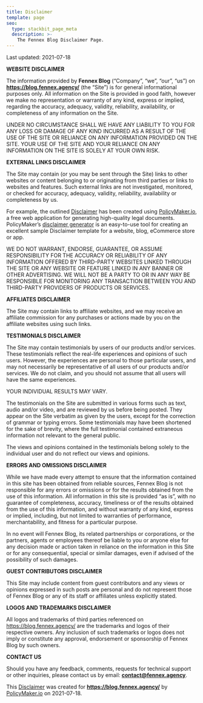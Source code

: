 ```yaml
---
title: Disclaimer
template: page
seo:
  type: stackbit_page_meta
  description: >-
    The Fennex Blog Disclaimer Page.
---
```


Last updated: 2021-07-18

**WEBSITE DISCLAIMER**

The information provided by **Fennex Blog** (“Company”, “we”, “our”, “us”) on **https://blog.fennex.agency/** (the “Site”) is for general informational purposes only. All information on the Site is provided in good faith, however we make no representation or warranty of any kind, express or implied, regarding the accuracy, adequacy, validity, reliability, availability, or completeness of any information on the Site.

UNDER NO CIRCUMSTANCE SHALL WE HAVE ANY LIABILITY TO YOU FOR ANY LOSS OR DAMAGE OF ANY KIND INCURRED AS A RESULT OF THE USE OF THE SITE OR RELIANCE ON ANY INFORMATION PROVIDED ON THE SITE. YOUR USE OF THE SITE AND YOUR RELIANCE ON ANY INFORMATION ON THE SITE IS SOLELY AT YOUR OWN RISK.

**EXTERNAL LINKS DISCLAIMER**

The Site may contain (or you may be sent through the Site) links to other websites or content belonging to or originating from third parties or links to websites and features. Such external links are not investigated, monitored, or checked for accuracy, adequacy, validity, reliability, availability or completeness by us.

For example, the outlined [Disclaimer](https://policymaker.io/disclaimer/) has been created using [PolicyMaker.io](https://policymaker.io/), a free web application for generating high-quality legal documents. PolicyMaker’s [disclaimer generator](https://policymaker.io/disclaimer/) is an easy-to-use tool for creating an excellent sample Disclaimer template for a website, blog, eCommerce store or app.

WE DO NOT WARRANT, ENDORSE, GUARANTEE, OR ASSUME RESPONSIBILITY FOR THE ACCURACY OR RELIABILITY OF ANY INFORMATION OFFERED BY THIRD-PARTY WEBSITES LINKED THROUGH THE SITE OR ANY WEBSITE OR FEATURE LINKED IN ANY BANNER OR OTHER ADVERTISING. WE WILL NOT BE A PARTY TO OR IN ANY WAY BE RESPONSIBLE FOR MONITORING ANY TRANSACTION BETWEEN YOU AND THIRD-PARTY PROVIDERS OF PRODUCTS OR SERVICES.

**AFFILIATES DISCLAIMER**

The Site may contain links to affiliate websites, and we may receive an affiliate commission for any purchases or actions made by you on the affiliate websites using such links.

**TESTIMONIALS DISCLAIMER**

The Site may contain testimonials by users of our products and/or services. These testimonials reflect the real-life experiences and opinions of such users. However, the experiences are personal to those particular users, and may not necessarily be representative of all users of our products and/or services. We do not claim, and you should not assume that all users will have the same experiences.

YOUR INDIVIDUAL RESULTS MAY VARY.

The testimonials on the Site are submitted in various forms such as text, audio and/or video, and are reviewed by us before being posted. They appear on the Site verbatim as given by the users, except for the correction of grammar or typing errors. Some testimonials may have been shortened for the sake of brevity, where the full testimonial contained extraneous information not relevant to the general public.

The views and opinions contained in the testimonials belong solely to the individual user and do not reflect our views and opinions.

**ERRORS AND OMISSIONS DISCLAIMER**

While we have made every attempt to ensure that the information contained in this site has been obtained from reliable sources, Fennex Blog is not responsible for any errors or omissions or for the results obtained from the use of this information. All information in this site is provided “as is”, with no guarantee of completeness, accuracy, timeliness or of the results obtained from the use of this information, and without warranty of any kind, express or implied, including, but not limited to warranties of performance, merchantability, and fitness for a particular purpose.

In no event will Fennex Blog, its related partnerships or corporations, or the partners, agents or employees thereof be liable to you or anyone else for any decision made or action taken in reliance on the information in this Site or for any consequential, special or similar damages, even if advised of the possibility of such damages.

**GUEST CONTRIBUTORS DISCLAIMER**

This Site may include content from guest contributors and any views or opinions expressed in such posts are personal and do not represent those of Fennex Blog or any of its staff or affiliates unless explicitly stated.

**LOGOS AND TRADEMARKS DISCLAIMER**

All logos and trademarks of third parties referenced on https://blog.fennex.agency/ are the trademarks and logos of their respective owners. Any inclusion of such trademarks or logos does not imply or constitute any approval, endorsement or sponsorship of Fennex Blog by such owners.

**CONTACT US**

Should you have any feedback, comments, requests for technical support or other inquiries, please contact us by email: **contact@fennex.agency**.

This [Disclaimer](https://policymaker.io/disclaimer/) was created for **https://blog.fennex.agency/** by [PolicyMaker.io](https://policymaker.io) on 2021-07-18.